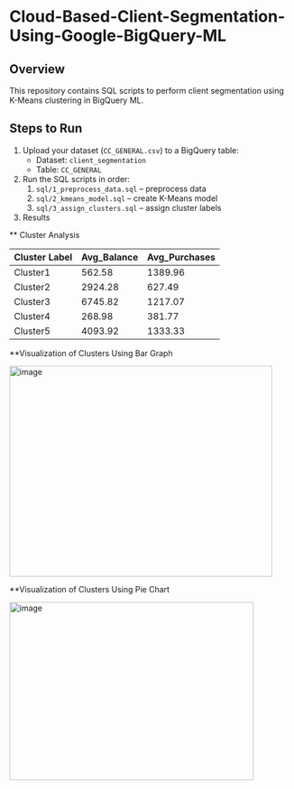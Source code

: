 # Cloud-Based-Client-Segmentation-Using-Google-BigQuery-ML

## Overview
This repository contains SQL scripts to perform client segmentation using K-Means clustering in BigQuery ML.

## Steps to Run
1. Upload your dataset (`CC_GENERAL.csv`) to a BigQuery table:
   - Dataset: `client_segmentation`
   - Table: `CC_GENERAL`
2. Run the SQL scripts in order:
   1. `sql/1_preprocess_data.sql` – preprocess data
   2. `sql/2_kmeans_model.sql` – create K-Means model
   3. `sql/3_assign_clusters.sql` – assign cluster labels
3. Results

** Cluster Analysis
   
| Cluster Label | Avg_Balance | Avg_Purchases |
| ------------- | ------------ | -------------- |
| Cluster1      | 562.58       | 1389.96        |
| Cluster2      | 2924.28      | 627.49         |
| Cluster3      | 6745.82      | 1217.07        |
| Cluster4      | 268.98       | 381.77         |
| Cluster5      | 4093.92      | 1333.33        |

**Visualization of Clusters Using Bar Graph

<img width="466" height="374" alt="image" src="https://github.com/user-attachments/assets/bd8d60a3-6e1b-40d8-9397-a56f276ead4a" />

**Visualization of Clusters Using Pie Chart

<img width="433" height="316" alt="image" src="https://github.com/user-attachments/assets/1f33fce1-7ca6-4d7d-aee5-b09015d8c6f4" />



